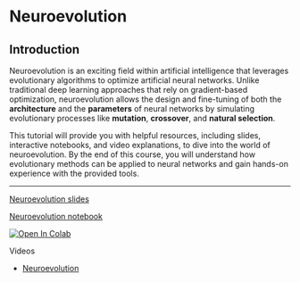 # Neuroevolution

## Introduction

Neuroevolution is an exciting field within artificial intelligence that leverages evolutionary algorithms to optimize artificial neural networks. Unlike traditional deep learning approaches that rely on gradient-based optimization, neuroevolution allows the design and fine-tuning of both the **architecture** and the **parameters** of neural networks by simulating evolutionary processes like **mutation**, **crossover**, and **natural selection**.

This tutorial will provide you with helpful resources, including slides, interactive notebooks, and video explanations, to dive into the world of neuroevolution. By the end of this course, you will understand how evolutionary methods can be applied to neural networks and gain hands-on experience with the provided tools.

---

[Neuroevolution slides](https://d9w.github.io/evolution/neuroevolution/neuroevolution.html)

[Neuroevolution notebook](https://github.com/d9w/evolution/blob/master/neuroevolution/Neuroevolution.ipynb)

[![Open In Colab](https://colab.research.google.com/assets/colab-badge.svg)](https://colab.research.google.com/github/d9w/evolution/blob/master/neuroevolution/Neuroevolution.ipynb)

Videos

* [Neuroevolution](https://youtu.be/9NwBjoQKjOw)
